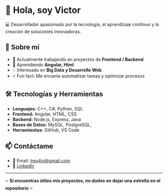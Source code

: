 # 👋 Hola, soy Victor  

💻 Desarrollador apasionado por la tecnología, el aprendizaje continuo y la creación de soluciones innovadoras.  

## 🚀 Sobre mí  
- 🔭 Actualmente trabajando en proyectos de **Frontend / Backend**  
- 🌱 Aprendiendo **Angular, Html**  
- 💡 Interesado en **Big Data y Desarrollo Web**  
- ⚡ Fun fact: Me encanta automatizar tareas y optimizar procesos  

## 🛠️ Tecnologías y Herramientas  
- **Lenguajes:** C++, C#, Python, SQL 
- **Frontend:** Angular, HTML, CSS 
- **Backend:** Node.js, Express, Java 
- **Bases de Datos:** MySQL, PostgreSQL,   
- **Herramientas:**  GitHub, VS Code

## 📫 Contáctame  
- 📧 Email: trex4vi@gmail.com  
- 💼 [LinkedIn](https://www.linkedin.com/in/victor-daniel-terrones-huaman-308a942a2)  
---

⭐️ **Si encuentras útiles mis proyectos, no dudes en dejar una estrella en el repositorio** ⭐️  
